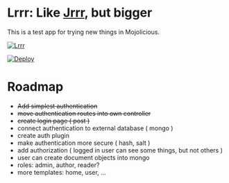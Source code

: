 # Lrrr: Like [Jrrr](https://github.com/davemenninger/jrrr), but bigger

This is a test app for trying new things in Mojolicious.

[![Lrrr](http://img4.wikia.nocookie.net/__cb20130329124434/en.futurama/images/c/c5/Lurr.png)](http://theinfosphere.org/Lrrr)


[![Deploy](https://www.herokucdn.com/deploy/button.png)](https://heroku.com/deploy)

# Roadmap

* ~~Add simplest authentication~~
* ~~move authentication routes into own controller~~
* ~~create login page ( post )~~
* connect authentication to external database ( mongo )
* create auth plugin
* make authentication more secure ( hash, salt )
* add authorization ( logged in user can see some things, but not others )
* user can create document objects into mongo
* roles: admin, author, reader?
* more templates: home, user, ...

